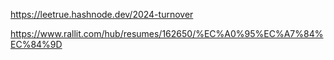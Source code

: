 https://leetrue.hashnode.dev/2024-turnover

https://www.rallit.com/hub/resumes/162650/%EC%A0%95%EC%A7%84%EC%84%9D